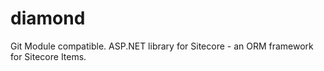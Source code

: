 diamond
=======

Git Module compatible. ASP.NET library for Sitecore - an ORM framework for Sitecore Items.
